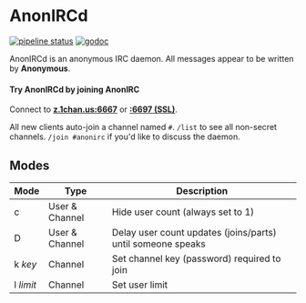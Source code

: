 # AnonIRCd

[![pipeline status](https://gitlab.com/tslocum/anonircd/badges/master/pipeline.svg)](https://gitlab.com/tslocum/anonircd/commits/master)
[![godoc](https://godoc.org/gitlab.com/tslocum/anonircd?status.svg)](https://godoc.org/gitlab.com/tslocum/anonircd)

AnonIRCd is an anonymous IRC daemon.  All messages appear to be written by **Anonymous**.

#### Try AnonIRCd by joining AnonIRC

Connect to [**z.1chan.us:6667**](irc://z.1chan.us:6667) or [**:6697 (SSL)**](ircs://z.1chan.us:6697).

All new clients auto-join a channel named `#`.  `/list` to see all non-secret channels.  `/join #anonirc` if you'd like to discuss the daemon.

## Modes

Mode | Type | Description
--- | --- | ---
c | User & Channel | Hide user count (always set to 1)
D | User & Channel | Delay user count updates (joins/parts) until someone speaks
k *key* | Channel | Set channel key (password) required to join
l *limit* | Channel | Set user limit
